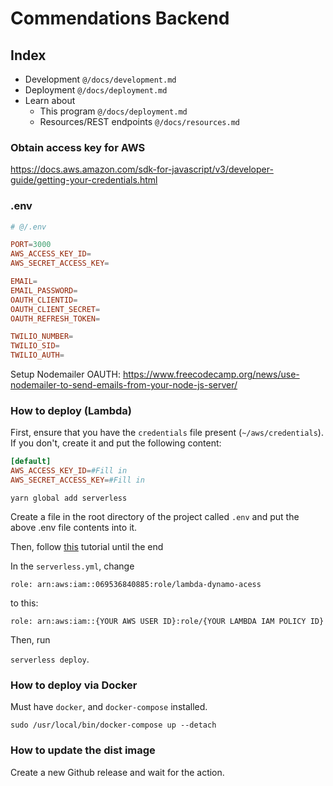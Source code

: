 # Commendations Backend

## Index

- Development `@/docs/development.md`
- Deployment `@/docs/deployment.md`
- Learn about
  - This program `@/docs/deployment.md`
  - Resources/REST endpoints `@/docs/resources.md`

### Obtain access key for AWS

https://docs.aws.amazon.com/sdk-for-javascript/v3/developer-guide/getting-your-credentials.html

### .env

```toml
# @/.env

PORT=3000
AWS_ACCESS_KEY_ID=
AWS_SECRET_ACCESS_KEY=

EMAIL=
EMAIL_PASSWORD=
OAUTH_CLIENTID=
OAUTH_CLIENT_SECRET=
OAUTH_REFRESH_TOKEN=

TWILIO_NUMBER=
TWILIO_SID=
TWILIO_AUTH=
```

Setup Nodemailer OAUTH: https://www.freecodecamp.org/news/use-nodemailer-to-send-emails-from-your-node-js-server/

### How to deploy (Lambda)

First, ensure that you have the `credentials` file present (`~/aws/credentials`). If you don't, create it and put the following content:

```toml
[default]
AWS_ACCESS_KEY_ID=#Fill in
AWS_SECRET_ACCESS_KEY=#Fill in
```

`yarn global add serverless`

Create a file in the root directory of the project called `.env` and put the above .env file contents into it.

Then, follow [this](https://aws.amazon.com/blogs/security/how-to-create-an-aws-iam-policy-to-grant-aws-lambda-access-to-an-amazon-dynamodb-table/) tutorial until the end

In the `serverless.yml`, change

`role: arn:aws:iam::069536840885:role/lambda-dynamo-acess`

to this:

`role: arn:aws:iam::{YOUR AWS USER ID}:role/{YOUR LAMBDA IAM POLICY ID}`

Then, run

`serverless deploy`.

### How to deploy via Docker

Must have `docker`, and `docker-compose` installed.

`sudo /usr/local/bin/docker-compose up --detach`

### How to update the dist image

Create a new Github release and wait for the action.

